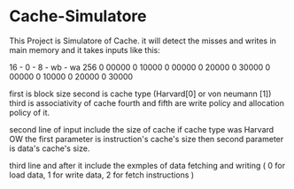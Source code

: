 # Cache-Simulatore

This Project is Simulatore of Cache. it will detect the misses and writes in main memory and it takes inputs like this:

16 - 0 - 8 - wb - wa
256
0 00000 
0 10000 
0 00000 
0 20000 
0 30000 
0 00000 
0 10000 
0 20000 
0 30000 

first  is block size
second is cache type (Harvard[0] or von neumann [1])
third  is associativity of cache
fourth and fifth are write policy and allocation policy of it.

second line of input include the size of cache if cache type was Harvard OW the first parameter
                  is instruction's cache's size then second parameter is data's cache's size.

third line and after it include the exmples of data fetching and writing ( 0 for load data, 1 for write data, 2 for fetch instructions )
